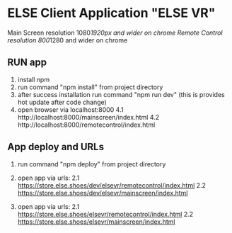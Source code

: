 # ELSE Client Application "ELSE VR"

Main Screen resolution 1080*1920px and wider on chrome
Remote Control resolution 800*1280 and wider on chrome

## RUN app

1. install npm
2. run command "npm install" from project directory
3. after success installation run command "npm run dev" (this is provides hot update after code change)
4. open browser via localhost:8000
4.1  http://localhost:8000/mainscreen/index.html
4.2  http://localhost:8000/remotecontrol/index.html

## App deploy and URLs

1. run command "npm deploy" from project directory
2. open app via urls:
2.1  https://store.else.shoes/dev/elsevr/remotecontrol/index.html
2.2  https://store.else.shoes/dev/elsevr/mainscreen/index.html

2. open app via urls:
2.1  https://store.else.shoes/elsevr/remotecontrol/index.html
2.2  https://store.else.shoes/elsevr/mainscreen/index.html